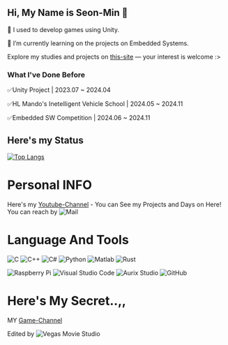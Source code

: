 ## Hi, My Name is Seon-Min 👋
🌱 I used to develop games using Unity.

🔭 I’m currently learning on the projects on Embedded Systems.

Explore my studies and projects on [this-site](https://sweet-burn-478.notion.site/44715b5069a440738d07baa42c7ba646?pvs=4) — your interest is welcome :>

### What I've Done Before
✅Unity Project | 2023.07 ~ 2024.04

✅HL Mando's Inetelligent Vehicle School | 2024.05 ~ 2024.11

✅Embedded SW Competition | 2024.06 ~ 2024.11

## Here's my Status 
[![Top Langs](https://github-readme-stats.vercel.app/api/top-langs/?username=Termuni)](https://github.com/anuraghazra/github-readme-stats)

# Personal INFO
Here's my [Youtube-Channel](https://www.youtube.com/@%EA%B0%95%EC%84%A0%EB%AF%BC-d6k/videos) - You can See my Projects and Days on Here!
You can reach by ![Mail](https://img.shields.io/badge/sungad9384@gmail.com-EA4335?style=for-the-badge&logo=gmail&logoColor=white)

# Language And Tools
![C](https://img.shields.io/badge/c-%2300599C.svg?style=for-the-badge&logo=c&logoColor=white) ![C++](https://img.shields.io/badge/c++-%2300599C.svg?style=for-the-badge&logo=c%2B%2B&logoColor=white) ![C#](https://img.shields.io/badge/c%23-%23239120.svg?style=for-the-badge&logo=csharp&logoColor=white) ![Python](https://img.shields.io/badge/python-3670A0?style=for-the-badge&logo=python&logoColor=ffdd54)
![Matlab](https://img.shields.io/badge/Matlab-0058cc?style=for-the-badge) ![Rust](https://img.shields.io/badge/rust-%23000000.svg?style=for-the-badge&logo=rust&logoColor=white)

![Raspberry Pi](https://img.shields.io/badge/-Raspberry_Pi-C51A4A?style=for-the-badge&logo=Raspberry-Pi) ![Visual Studio Code](https://img.shields.io/badge/Visual%20Studio%20Code-0078d7.svg?style=for-the-badge&logo=visual-studio-code&logoColor=white) ![Aurix Studio](https://img.shields.io/badge/Aurix%20Studio-ff9e0f.svg?&style=for-the-badge) ![GitHub](https://img.shields.io/badge/github-%23121011.svg?style=for-the-badge&logo=github&logoColor=white)





# Here's My Secret..,,
MY [Game-Channel](https://www.youtube.com/@%EC%84%B8%EB%B9%A1%EB%A8%B8/videos)

Edited by ![Vegas Movie Studio](https://img.shields.io/badge/Vegas%20Movie%20Studio-1A1A1A.svg?style=for-the-badge)

<!--
[![Anurag's GitHub stats](https://github-readme-stats.vercel.app/api?username=Termuni)](https://github.com/anuraghazra/github-readme-stats)
**Termuni/Termuni** is a ✨ _special_ ✨ repository because its `README.md` (this file) appears on your GitHub profile.
